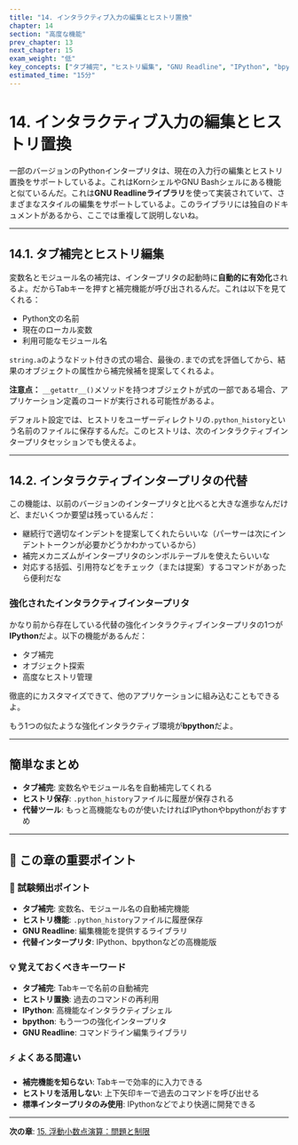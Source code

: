 ```yaml
---
title: "14. インタラクティブ入力の編集とヒストリ置換"
chapter: 14
section: "高度な機能"
prev_chapter: 13
next_chapter: 15
exam_weight: "低"
key_concepts: ["タブ補完", "ヒストリ編集", "GNU Readline", "IPython", "bpython"]
estimated_time: "15分"
---
```


<!-- claude_translate/tutorial_014.md -->

# 14. インタラクティブ入力の編集とヒストリ置換

一部のバージョンのPythonインタープリタは、現在の入力行の編集とヒストリ置換をサポートしているよ。これはKornシェルやGNU Bashシェルにある機能と似ているんだ。これは**GNU Readlineライブラリ**を使って実装されていて、さまざまなスタイルの編集をサポートしているよ。このライブラリには独自のドキュメントがあるから、ここでは重複して説明しないね。

---

## 14.1. タブ補完とヒストリ編集

変数名とモジュール名の補完は、インタープリタの起動時に**自動的に有効化**されるよ。だからTabキーを押すと補完機能が呼び出されるんだ。これは以下を見てくれる：

- Python文の名前
- 現在のローカル変数
- 利用可能なモジュール名

`string.a`のようなドット付きの式の場合、最後の`.`までの式を評価してから、結果のオブジェクトの属性から補完候補を提案してくれるよ。

**注意点：**
`__getattr__()`メソッドを持つオブジェクトが式の一部である場合、アプリケーション定義のコードが実行される可能性があるよ。

デフォルト設定では、ヒストリをユーザーディレクトリの`.python_history`という名前のファイルに保存するんだ。このヒストリは、次のインタラクティブインタープリタセッションでも使えるよ。

---

## 14.2. インタラクティブインタープリタの代替

この機能は、以前のバージョンのインタープリタと比べると大きな進歩なんだけど、まだいくつか要望は残っているんだ：

- 継続行で適切なインデントを提案してくれたらいいな（パーサーは次にインデントトークンが必要かどうかわかっているから）
- 補完メカニズムがインタープリタのシンボルテーブルを使えたらいいな
- 対応する括弧、引用符などをチェック（または提案）するコマンドがあったら便利だな

### 強化されたインタラクティブインタープリタ

かなり前から存在している代替の強化インタラクティブインタープリタの1つが**IPython**だよ。以下の機能があるんだ：

- タブ補完
- オブジェクト探索
- 高度なヒストリ管理

徹底的にカスタマイズできて、他のアプリケーションに組み込むこともできるよ。

もう1つの似たような強化インタラクティブ環境が**bpython**だよ。

---

## 簡単なまとめ

- **タブ補完**: 変数名やモジュール名を自動補完してくれる
- **ヒストリ保存**: `.python_history`ファイルに履歴が保存される
- **代替ツール**: もっと高機能なものが使いたければIPythonやbpythonがおすすめ

---

## 📝 この章の重要ポイント

### 🎯 試験頻出ポイント
- **タブ補完**: 変数名、モジュール名の自動補完機能
- **ヒストリ機能**: `.python_history`ファイルに履歴保存
- **GNU Readline**: 編集機能を提供するライブラリ
- **代替インタープリタ**: IPython、bpythonなどの高機能版

### 💡 覚えておくべきキーワード
- **タブ補完**: Tabキーで名前の自動補完
- **ヒストリ置換**: 過去のコマンドの再利用
- **IPython**: 高機能なインタラクティブシェル
- **bpython**: もう一つの強化インタープリタ
- **GNU Readline**: コマンドライン編集ライブラリ

### ⚡ よくある間違い
- **補完機能を知らない**: Tabキーで効率的に入力できる
- **ヒストリを活用しない**: 上下矢印キーで過去のコマンドを呼び出せる
- **標準インタープリタのみ使用**: IPythonなどでより快適に開発できる

---

**次の章**: [15. 浮動小数点演算：問題と制限](tutorial_015.md)